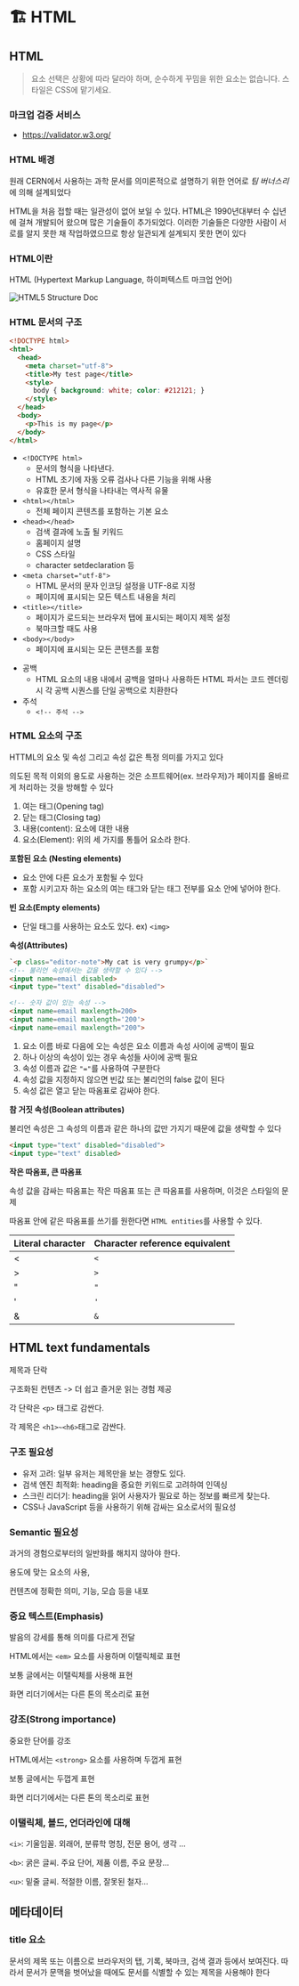# 🏗 HTML

## HTML

> 요소 선택은 상황에 따라 달라야 하며, 순수하게 꾸밈을 위한 요소는 없습니다. 스타일은 CSS에 맡기세요.

### 마크업 검증 서비스

- https://validator.w3.org/



### HTML 배경

원래 CERN에서 사용하는 과학 문서를 의미론적으로 설명하기 위한 언어로 *팀 버너스리*에 의해 설계되었다

HTML을 처음 접할 때는  일관성이 없어 보일 수 있다. HTML은 1990년대부터 수 십년에 걸쳐 개발되어 왔으며 많은 기술들이 추가되었다. 이러한 기술들은 다양한 사람이 서로를 알지 못한 채 작업하였으므로 항상 일관되게 설계되지 못한 면이 있다





### HTML이란

HTML (Hypertext Markup Language, 하이퍼텍스트 마크업 언어)

![HTML5 Structure Doc](readme.assets/html5-structure.png)



### HTML 문서의 구조

```html
<!DOCTYPE html>
<html>
  <head>
    <meta charset="utf-8">
    <title>My test page</title>
    <style>
      body { background: white; color: #212121; }
    </style>
  </head>
  <body>
    <p>This is my page</p>
  </body>
</html>
```

* `<!DOCTYPE html>`
  * 문서의 형식을 나타낸다.
  * HTML 초기에 자동 오류 검사나 다른 기능을 위해 사용
  * 유효한 문서 형식을 나타내는 역사적 유물
* `<html></html>`
  * 전체 페이지 콘텐츠를 포함하는 기본 요소
* `<head></head>`
  * 검색 결과에 노출 될 키워드
  * 홈페이지 설명
  * CSS 스타일
  * character setdeclaration 등
* `<meta charset="utf-8">`
  * HTML 문서의 문자 인코딩 설정을 UTF-8로 지정
  * 페이지에 표시되는 모든 텍스트 내용을 처리
* `<title></title>`
  * 페이지가 로드되는 브라우저 탭에 표시되는 페이지 제목 설정
  * 북마크할 때도 사용
* `<body></body>`
  * 페이지에 표시되는 모든 콘텐츠를 포함

- 공백
  - HTML 요소의 내용 내에서 공백을 얼마나 사용하든 HTML 파서는 코드 렌더링시 각 공백 시퀀스를 단일 공백으로 치환한다
- 주석
  - `<!-- 주석 -->`



### HTML 요소의 구조

HTTML의 요소 및 속성 그리고 속성 값은 특정 의미를 가지고 있다

의도된 목적 이외의 용도로 사용하는 것은 소프트웨어(ex. 브라우저)가 페이지를 올바르게 처리하는 것을 방해할 수 있다

1. 여는 태그(Opening tag)
2. 닫는 태그(Closing tag)
3. 내용(content): 요소에 대한 내용
4. 요소(Element): 위의 세 가지를 통틀어 요소라 한다.

**포함된 요소 (Nesting elements)**

- 요소 안에 다른 요소가 포함될 수 있다
- 포함 시키고자 하는 요소의 여는 태그와 닫는 태그 전부를 요소 안에 넣어야 한다.

**빈 요소(Empty elements)**

- 단일 태그를 사용하는 요소도 있다. ex) `<img>`


**속성(Attributes)**

```html
`<p class="editor-note">My cat is very grumpy</p>`
<!-- 불리언 속성에서는 값을 생략할 수 있다 -->
<input name=email disabled>
<input type="text" disabled="disabled">

<!-- 숫자 값이 있는 속성 -->
<input name=email maxlength=200>
<input name=email maxlength='200'>
<input name=email maxlength="200">
```

1. 요소 이름 바로 다음에 오는 속성은 요소 이름과 속성 사이에 공백이 필요
2. 하나 이상의 속성이 있는 경우 속성들 사이에 공백 필요
3. 속성 이름과 값은 `"="`를 사용하여 구분한다
4. 속성 값을 지정하지 않으면 빈값  또는 불리언의 false 값이 된다
5. 속성 값은 열고 닫는 따옴표로 감싸야 한다.

**참 거짓 속성(Boolean attributes)**

불리언 속성은 그 속성의 이름과 같은 하나의 값만 가지기 때문에 값을 생략할 수 있다

```html
<input type="text" disabled="disabled">
<input type="text" disabled>
```

**작은 따옴표, 큰 따옴표**

속성 값을 감싸는 따옴표는 작은 따옴표 또는 큰 따옴표를 사용하며, 이것은 스타일의 문제

따옴표 안에 같은 따옴표를 쓰기를 원한다면 `HTML entities`를 사용할 수 있다.

| Literal character | Character reference equivalent |
| ----------------- | ------------------------------ |
| <                 | `<`                            |
| >                 | `>`                            |
| "                 | `"`                            |
| '                 | `'`                            |
| &                 | `&`                            |





## HTML text fundamentals

제목과 단락

구조화된 컨텐츠 -> 더 쉽고 즐거운 읽는 경험 제공

각 단락은 `<p>` 태그로 감싼다.

각 제목은 `<h1>~<h6>`태그로 감싼다.



### 구조 필요성

- 유저 고려: 일부 유저는 제목만을 보는 경향도 있다.
- 검색 엔진 최적화: heading을 중요한 키워드로 고려하여 인덱싱
- 스크린 리더기: heading을 읽어 사용자가 필요로 하는 정보를 빠르게 찾는다.
- CSS나 JavaScript 등을 사용하기 위해 감싸는 요소로서의 필요성



### Semantic 필요성

과거의 경험으로부터의 일반화를 해치지 않아야 한다.

용도에 맞는 요소의 사용, 

컨텐츠에 정확한 의미, 기능, 모습 등을 내포



### 중요 텍스트(Emphasis)

발음의 강세를 통해 의미를 다르게 전달

HTML에서는 `<em>` 요소를 사용하며 이탤릭체로 표현

보통 글에서는 이탤릭체를 사용해 표현

화면 리더기에서는 다른 톤의 목소리로 표현



### 강조(Strong importance)

중요한 단어를 강조

HTML에서는 `<strong>` 요소를 사용하며 두껍게 표현

보통 글에서는 두껍게 표현

화면 리더기에서는 다른 톤의 목소리로 표현



### 이탤릭체, 볼드, 언더라인에 대해

`<i>`: 기울임꼴. 외래어, 분류학 명칭, 전문 용어, 생각 ...

`<b>`: 굵은 글씨. 주요 단어, 제품 이름, 주요 문장...

`<u>`: 밑줄 글씨. 적절한 이름, 잘못된 철자...



## 메타데이터

### title 요소

문서의 제목 또는 이름으로 브라우저의 탭, 기록, 북마크, 검색 결과 등에서 보여진다. 따라서 문서가 문맥을 벗어났을 때에도 문서를 식별할 수 있는 제목을 사용해야 한다
